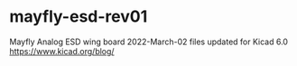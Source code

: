 # mayfly-esd-rev01
 Mayfly Analog ESD wing board
 2022-March-02 files updated for Kicad 6.0 https://www.kicad.org/blog/
